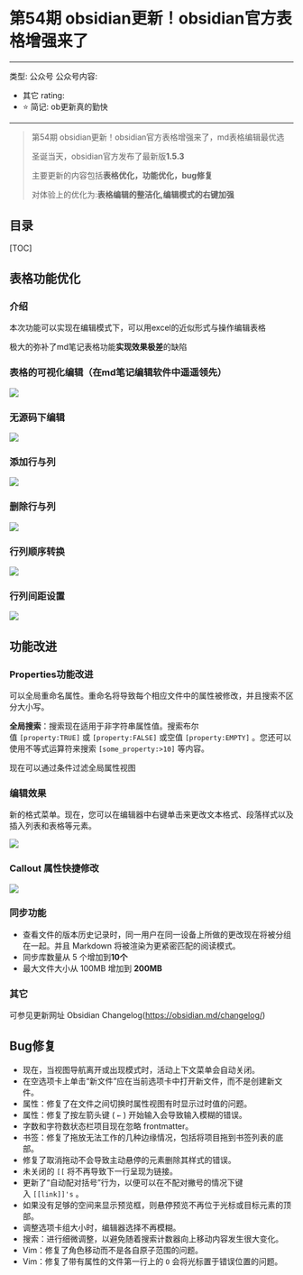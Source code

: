 # 第54期 obsidian更新！obsidian官方表格增强来了

---
类型: 公众号
公众号内容:
  - 其它
rating:
  - ⭐
简记: ob更新真的勤快
---

>第54期 obsidian更新！obsidian官方表格增强来了，md表格编辑最优选
>
>圣诞当天，obsidian官方发布了最新版**1.5.3**
>
>主要更新的内容包括**表格优化，功能优化，bug修复**
>
>对体验上的优化为:**表格编辑的整洁化,编辑模式的右键加强**

## 目录

[TOC]

## 表格功能优化

### 介绍

本次功能可以实现在编辑模式下，可以用excel的近似形式与操作编辑表格

极大的弥补了md笔记表格功能**实现效果极差**的缺陷

### 表格的可视化编辑（在md笔记编辑软件中**遥遥领先**）

![](https://pic-go-42.oss-cn-guangzhou.aliyuncs.com/img/GIF%202023-12-26%2012-30-49.gif)

### 无源码下编辑

![](https://pic-go-42.oss-cn-guangzhou.aliyuncs.com/img/GIF%202023-12-26%2012-45-52.gif)

### 添加行与列

![](https://pic-go-42.oss-cn-guangzhou.aliyuncs.com/img/GIF%202023-12-26%2012-37-51.gif)

### 删除行与列

![](https://pic-go-42.oss-cn-guangzhou.aliyuncs.com/img/GIF%202023-12-26%2012-38-58.gif)

### 行列顺序转换

![](https://pic-go-42.oss-cn-guangzhou.aliyuncs.com/img/GIF%202023-12-26%2012-41-32.gif)

### 行列间距设置

![](https://pic-go-42.oss-cn-guangzhou.aliyuncs.com/img/GIF%202023-12-26%2012-43-11.gif)

## 功能改进

### Properties功能改进

可以全局重命名属性。重命名将导致每个相应文件中的属性被修改，并且搜索不区分大小写。

**全局搜索**：搜索现在适用于非字符串属性值。搜索布尔值 `[property:TRUE]` 或 `[property:FALSE]` 或空值 `[property:EMPTY]` 。您还可以使用不等式运算符来搜索 `[some_property:>10]` 等内容。

现在可以通过条件过滤全局属性视图

### 编辑效果

新的格式菜单。现在，您可以在编辑器中右键单击来更改文本格式、段落样式以及插入列表和表格等元素。

![](https://pic-go-42.oss-cn-guangzhou.aliyuncs.com/img/20231226124944.png)

### Callout 属性快捷修改

![](https://pic-go-42.oss-cn-guangzhou.aliyuncs.com/img/callout.gif)

### 同步功能

- 查看文件的版本历史记录时，同一用户在同一设备上所做的更改现在将被分组在一起。并且 Markdown 将被渲染为更紧密匹配的阅读模式。
- 同步库数量从 5 个增加到**10个**
- 最大文件大小从 100MB 增加到 **200MB**

### 其它

可参见更新网址 Obsidian Changelog(https://obsidian.md/changelog/)

## Bug修复

- 现在，当视图导航离开或出现模式时，活动上下文菜单会自动关闭。
- 在空选项卡上单击“新文件”应在当前选项卡中打开新文件，而不是创建新文件。
- 属性：修复了在文件之间切换时属性视图有时显示过时值的问题。
- 属性：修复了按左箭头键 ( `←` ) 开始输入会导致输入模糊的错误。
- 字数和字符数状态栏项目现在忽略 frontmatter。
- 书签：修复了拖放无法工作的几种边缘情况，包括将项目拖到书签列表的底部。
- 修复了取消拖动不会导致主动悬停的元素删除其样式的错误。
- 未关闭的 `[[` 将不再导致下一行呈现为链接。
- 更新了“自动配对括号”行为，以便可以在不配对撇号的情况下键入 `[[link]]'s` 。
- 如果没有足够的空间来显示预览框，则悬停预览不再位于光标或目标元素的顶部。
- 调整选项卡组大小时，编辑器选择不再模糊。
- 搜索：进行细微调整，以避免随着搜索计数器向上移动内容发生很大变化。
- Vim：修复了角色移动而不是各自原子范围的问题。
- Vim：修复了带有属性的文件第一行上的 `O` 会将光标置于错误位置的问题。


